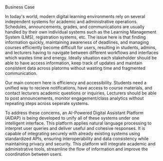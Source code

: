 Business Case

In today's world, modern digital learning environments rely on several independent systems for academic and administrative operations. Schedules, announcements, grades, and communications are usually handled by their own individual systems such as the Learning Management System (LMS), registration systems, etc. The issue here is that finding information quickly, maintaining awareness of deadlines, and managing courses efficiently become difficult for users, resulting in students, admins, and lecturers having to navigate between different workflows and interfaces which wastes time and energy. Ideally situation each stakeholder should be able to have access information, keep track of updates and maintain consistent data across platorms without wasting time and fragmented communication.

Our main concern here is efficiency and accessibility. Students need a unified way to recieve notifications, have access to course materials, and contact lecturers academic questions or inquiries, Lecturers should be able to post announcements, monitor engagement/class analytics without repeating steps across seperate systems. 

To address these concerns, an AI-Powered Digital Assistant Platform (AIDAP) is being developed to unify all of these systems under one intelligent interface. This platform applies natural language processing to interpret user queries and deliver useful and cohesive responses. It is capable of integrating securely with already existing systems using standardized APIs, ensuring interoperability and data consistency while maintaining privacy and security. This platform will integrate academic and administrative tools, streamline the flow of information and improve the coordination between users.

